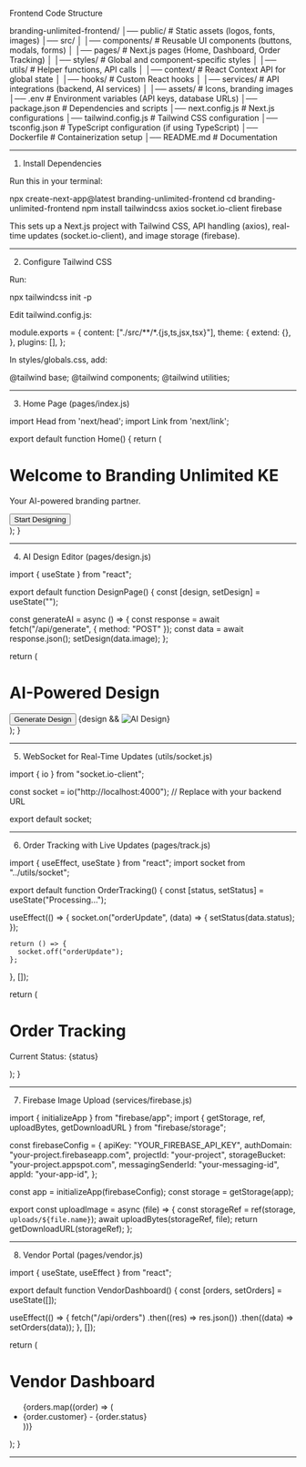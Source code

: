 Frontend Code Structure

branding-unlimited-frontend/
│── public/                 # Static assets (logos, fonts, images)
│── src/
│   │── components/         # Reusable UI components (buttons, modals, forms)
│   │── pages/              # Next.js pages (Home, Dashboard, Order Tracking)
│   │── styles/             # Global and component-specific styles
│   │── utils/              # Helper functions, API calls
│   │── context/            # React Context API for global state
│   │── hooks/              # Custom React hooks
│   │── services/           # API integrations (backend, AI services)
│   │── assets/             # Icons, branding images
│── .env                    # Environment variables (API keys, database URLs)
│── package.json            # Dependencies and scripts
│── next.config.js          # Next.js configurations
│── tailwind.config.js      # Tailwind CSS configuration
│── tsconfig.json           # TypeScript configuration (if using TypeScript)
│── Dockerfile              # Containerization setup
│── README.md               # Documentation


---

1. Install Dependencies

Run this in your terminal:

npx create-next-app@latest branding-unlimited-frontend
cd branding-unlimited-frontend
npm install tailwindcss axios socket.io-client firebase

This sets up a Next.js project with Tailwind CSS, API handling (axios), real-time updates (socket.io-client), and image storage (firebase).


---

2. Configure Tailwind CSS

Run:

npx tailwindcss init -p

Edit tailwind.config.js:

module.exports = {
  content: ["./src/**/*.{js,ts,jsx,tsx}"],
  theme: {
    extend: {},
  },
  plugins: [],
};

In styles/globals.css, add:

@tailwind base;
@tailwind components;
@tailwind utilities;


---

3. Home Page (pages/index.js)

import Head from 'next/head';
import Link from 'next/link';

export default function Home() {
  return (
    <div className="flex flex-col items-center justify-center min-h-screen bg-gray-100">
      <Head>
        <title>Branding Unlimited KE</title>
      </Head>
      <h1 className="text-4xl font-bold">Welcome to Branding Unlimited KE</h1>
      <p className="mt-4 text-lg text-gray-600">Your AI-powered branding partner.</p>
      <Link href="/design">
        <button className="mt-6 px-6 py-3 bg-blue-600 text-white rounded-lg hover:bg-blue-700">
          Start Designing
        </button>
      </Link>
    </div>
  );
}


---

4. AI Design Editor (pages/design.js)

import { useState } from "react";

export default function DesignPage() {
  const [design, setDesign] = useState("");

  const generateAI = async () => {
    const response = await fetch("/api/generate", { method: "POST" });
    const data = await response.json();
    setDesign(data.image);
  };

  return (
    <div className="flex flex-col items-center min-h-screen p-6 bg-white">
      <h1 className="text-3xl font-bold">AI-Powered Design</h1>
      <button onClick={generateAI} className="mt-4 px-6 py-3 bg-green-600 text-white rounded-lg">
        Generate Design
      </button>
      {design && <img src={design} alt="AI Design" className="mt-4 w-80 h-80" />}
    </div>
  );
}


---

5. WebSocket for Real-Time Updates (utils/socket.js)

import { io } from "socket.io-client";

const socket = io("http://localhost:4000"); // Replace with your backend URL

export default socket;


---

6. Order Tracking with Live Updates (pages/track.js)

import { useEffect, useState } from "react";
import socket from "../utils/socket";

export default function OrderTracking() {
  const [status, setStatus] = useState("Processing...");

  useEffect(() => {
    socket.on("orderUpdate", (data) => {
      setStatus(data.status);
    });

    return () => {
      socket.off("orderUpdate");
    };
  }, []);

  return (
    <div className="flex flex-col items-center min-h-screen p-6">
      <h1 className="text-3xl font-bold">Order Tracking</h1>
      <p className="mt-4 text-lg">Current Status: {status}</p>
    </div>
  );
}


---

7. Firebase Image Upload (services/firebase.js)

import { initializeApp } from "firebase/app";
import { getStorage, ref, uploadBytes, getDownloadURL } from "firebase/storage";

const firebaseConfig = {
  apiKey: "YOUR_FIREBASE_API_KEY",
  authDomain: "your-project.firebaseapp.com",
  projectId: "your-project",
  storageBucket: "your-project.appspot.com",
  messagingSenderId: "your-messaging-id",
  appId: "your-app-id",
};

const app = initializeApp(firebaseConfig);
const storage = getStorage(app);

export const uploadImage = async (file) => {
  const storageRef = ref(storage, `uploads/${file.name}`);
  await uploadBytes(storageRef, file);
  return getDownloadURL(storageRef);
};


---

8. Vendor Portal (pages/vendor.js)

import { useState, useEffect } from "react";

export default function VendorDashboard() {
  const [orders, setOrders] = useState([]);

  useEffect(() => {
    fetch("/api/orders")
      .then((res) => res.json())
      .then((data) => setOrders(data));
  }, []);

  return (
    <div className="p-6">
      <h1 className="text-3xl font-bold">Vendor Dashboard</h1>
      <ul className="mt-4">
        {orders.map((order) => (
          <li key={order.id} className="p-4 border-b">
            {order.customer} - {order.status}
          </li>
        ))}
      </ul>
    </div>
  );
}


---